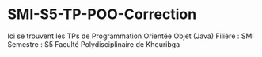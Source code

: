 # SMI-S5-TP-POO-Correction
Ici se trouvent les TPs de Programmation Orientée Objet (Java) Filière : SMI Semestre : S5 Faculté Polydisciplinaire de Khouribga
